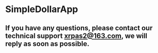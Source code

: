 # SimpleDollarApp
## If you have any questions, please contact our technical support xrpas2@163.com, we will reply as soon as possible.
